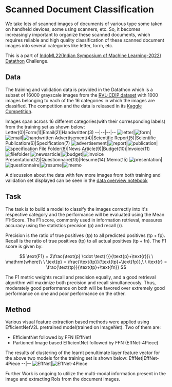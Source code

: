# Scanned Document Classification
We take lots of scanned images of documents of various type some taken on handheld devices, some using scanners, etc. So, it becomes increasingly important to organize these scanned documents, which requires reliable and high quality classification of these scanned document images into several categories like letter, form, etc.

This is a part of [IndoML22(Indian Symposium of Machine Learning-2022)](https://indoml.in/) [Datathon](https://sites.google.com/view/datathonindoml/home) Challenge.

## Data
The training and validation data is provided in the Datathon which is a subset of 16000 grayscale images from the [RVL-CDIP dataset](https://adamharley.com/rvl-cdip/) with 1000 images belonging to each of the 16 categories in which the images are classified. The competition and the data is released in its [Kaggle Competition](https://www.kaggle.com/competitions/datathonindoml-2022).

Images span across 16 different categories(with their corresponding labels) from the training set as shown below:
Letter(0)|Form(1)|Email(2)|Handwritten(3)
--|--|--|--
![letter](Samples/train/letter.png)|![form](Samples/train/form.png)|![email](Samples/train/email.png)|![handwritten](Samples/train/handwritten.png)
Advertisement(4)|Scientific Report(5)|Scientific Publication(6)|Specification(7)
![advertisement](Samples/train/advertisement.png)|![report](Samples/train/report.png)|![publication](Samples/train/publication.png)|![specification](Samples/train/specification.png)
File Folder(8)|News Article(9)|Budget(10)|Invoice(11)
![filefolder](Samples/train/filefolder.png)|![newsarticle](Samples/train/newsarticle.png)|![budget](Samples/train/budget.png)|![invoice](Samples/train/invoice.png)
Presentation(12)|Questionnaire(13)|Resume(14)|Memo(15)
![presentation](Samples/train/presentation.png)|![questionnaire](Samples/train/questionnaire.png)|![resume](Samples/train/resume.png)|![memo](Samples/train/memo.png)

A discussion about the data with few more images from both training and validation set displayed can be seen in the [data overview notebook](Data-Overview.ipynb)

## Task
The task is to build a model to classify the images correctly into it's respective category and the performance will be evaluated using the Mean F1-Score. The F1 score, commonly used in information retrieval, measures accuracy using the statistics precision $(\text{p})$ and recall $(\text{r})$.

Precision is the ratio of true positives $(\text{tp})$ to all predicted positives $(\text{tp} + \text{fp})$. Recall is the ratio of true positives $(\text{tp})$ to all actual positives $(\text{tp} + \text{fn})$. The F1 score is given by:

$$ \text{F1} = 2\frac{\text{p} \cdot \text{r}}{\text{p}+\text{r}}\ \ \mathrm{where}\ \ \text{p} = \frac{\text{tp}}{\text{tp}+\text{fp}},\ \ \text{r} = \frac{\text{tp}}{\text{tp}+\text{fn}} $$

The F1 metric weights recall and precision equally, and a good retrieval algorithm will maximize both precision and recall simultaneously. Thus, moderately good performance on both will be favored over extremely good performance on one and poor performance on the other.

## Method
Various visual feature extraction based methods were applied using EfficientNetV2L pretrained model(trained on ImageNet). Two of them are:
- EfficientNet followed by FFN (EffNet)
- Partioned Image based EfficientNet followed by FFN (EffNet-4Piece)

The results of clustering of the learnt penultimate layer feature vector for the above two models for the training set is shown below:
EffNet|EffNet-4Piece
--|--
![EffNet](Visualizations/EffNet.png)|![EffNet-4Piece](Visualizations/EffNet-4Piece.png)

Further Work is ongoing to utilize the multi-modal information present in the image and extracting RoIs from the document images.
